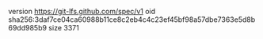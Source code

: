 version https://git-lfs.github.com/spec/v1
oid sha256:3daf7ce04ca60988b11ce8c2eb4c4c23ef45bf98a57dbe7363e5d8b69dd985b9
size 3371
